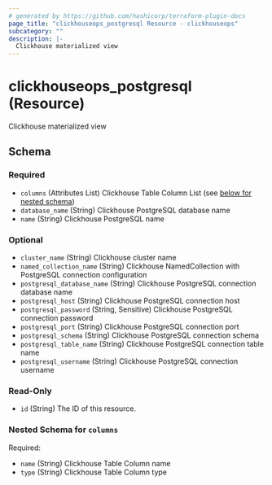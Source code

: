 ```yaml
---
# generated by https://github.com/hashicorp/terraform-plugin-docs
page_title: "clickhouseops_postgresql Resource - clickhouseops"
subcategory: ""
description: |-
  Clickhouse materialized view
---
```


# clickhouseops_postgresql (Resource)

Clickhouse materialized view



<!-- schema generated by tfplugindocs -->
## Schema

### Required

- `columns` (Attributes List) Clickhouse Table Column List (see [below for nested schema](#nestedatt--columns))
- `database_name` (String) Clickhouse PostgreSQL database name
- `name` (String) Clickhouse PostgreSQL name

### Optional

- `cluster_name` (String) Clickhouse cluster name
- `named_collection_name` (String) Clickhouse NamedCollection with PostgreSQL connection configuration
- `postgresql_database_name` (String) Clickhouse PostgreSQL connection database name
- `postgresql_host` (String) Clickhouse PostgreSQL connection host
- `postgresql_password` (String, Sensitive) Clickhouse PostgreSQL connection password
- `postgresql_port` (String) Clickhouse PostgreSQL connection port
- `postgresql_schema` (String) Clickhouse PostgreSQL connection schema
- `postgresql_table_name` (String) Clickhouse PostgreSQL connection table name
- `postgresql_username` (String) Clickhouse PostgreSQL connection username

### Read-Only

- `id` (String) The ID of this resource.

<a id="nestedatt--columns"></a>
### Nested Schema for `columns`

Required:

- `name` (String) Clickhouse Table Column name
- `type` (String) Clickhouse Table Column type
